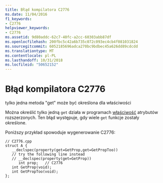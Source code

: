 ```yaml
---
title: Błąd kompilatora C2776
ms.date: 11/04/2016
f1_keywords:
- C2776
helpviewer_keywords:
- C2776
ms.assetid: 9d80addc-62c7-40fc-a2cc-60303abb87df
ms.openlocfilehash: 200fbc5c42a6b735c072c093ec4cb4f081031824
ms.sourcegitcommit: 6052185696adca270bc9bdbec45a626dd89cdcdd
ms.translationtype: MT
ms.contentlocale: pl-PL
ms.lasthandoff: 10/31/2018
ms.locfileid: "50652152"
---
```

# <a name="compiler-error-c2776"></a>Błąd kompilatora C2776

tylko jedna metoda "get" może być określona dla właściwości

Można określić tylko jedną `get` działa w programach [właściwość](../../cpp/property-cpp.md) atrybutów rozszerzonych. Ten błąd występuje, gdy wiele `get` funkcje zostały określone.

Poniższy przykład spowoduje wygenerowanie C2776:

```
// C2776.cpp
struct A {
   __declspec(property(get=GetProp,get=GetPropToo))
   // try the following line instead
   // __declspec(property(get=GetProp))
      int prop;   // C2776
   int GetProp(void);
   int GetPropToo(void);
};
```